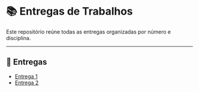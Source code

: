 # 📚 Entregas de Trabalhos

Este repositório reúne todas as entregas organizadas por número e disciplina.

---

## 📌 Entregas

- [Entrega 1](/documentos/Entrega%201/)
- [Entrega 2](/documentos/Entrega%202/)